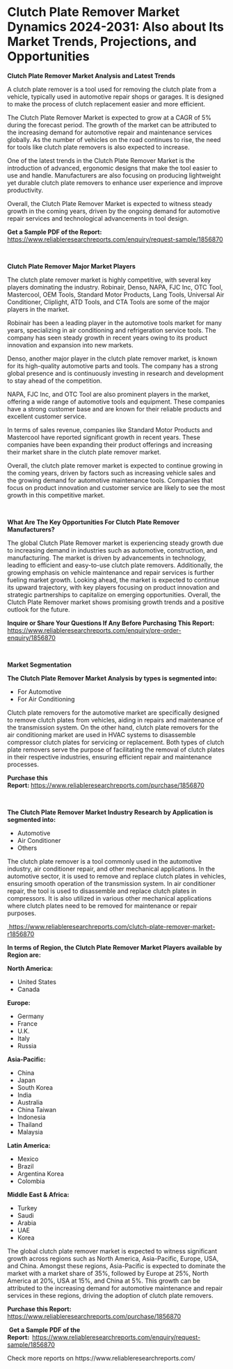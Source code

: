 <p><h1>Clutch Plate Remover Market Dynamics 2024-2031: Also about Its Market Trends, Projections, and Opportunities</h1></p><p><strong>Clutch Plate Remover Market Analysis and Latest Trends</strong></p>
<p><p>A clutch plate remover is a tool used for removing the clutch plate from a vehicle, typically used in automotive repair shops or garages. It is designed to make the process of clutch replacement easier and more efficient.</p><p>The Clutch Plate Remover Market is expected to grow at a CAGR of 5% during the forecast period. The growth of the market can be attributed to the increasing demand for automotive repair and maintenance services globally. As the number of vehicles on the road continues to rise, the need for tools like clutch plate removers is also expected to increase.</p><p>One of the latest trends in the Clutch Plate Remover Market is the introduction of advanced, ergonomic designs that make the tool easier to use and handle. Manufacturers are also focusing on producing lightweight yet durable clutch plate removers to enhance user experience and improve productivity.</p><p>Overall, the Clutch Plate Remover Market is expected to witness steady growth in the coming years, driven by the ongoing demand for automotive repair services and technological advancements in tool design.</p></p>
<p><strong>Get a Sample PDF of the Report:&nbsp;</strong> <a href="https://www.reliableresearchreports.com/enquiry/request-sample/1856870">https://www.reliableresearchreports.com/enquiry/request-sample/1856870</a></p>
<p>&nbsp;</p>
<p><strong>Clutch Plate Remover Major Market Players</strong></p>
<p><p>The clutch plate remover market is highly competitive, with several key players dominating the industry. Robinair, Denso, NAPA, FJC Inc, OTC Tool, Mastercool, OEM Tools, Standard Motor Products, Lang Tools, Universal Air Conditioner, Cliplight, ATD Tools, and CTA Tools are some of the major players in the market.</p><p>Robinair has been a leading player in the automotive tools market for many years, specializing in air conditioning and refrigeration service tools. The company has seen steady growth in recent years owing to its product innovation and expansion into new markets.</p><p>Denso, another major player in the clutch plate remover market, is known for its high-quality automotive parts and tools. The company has a strong global presence and is continuously investing in research and development to stay ahead of the competition.</p><p>NAPA, FJC Inc, and OTC Tool are also prominent players in the market, offering a wide range of automotive tools and equipment. These companies have a strong customer base and are known for their reliable products and excellent customer service.</p><p>In terms of sales revenue, companies like Standard Motor Products and Mastercool have reported significant growth in recent years. These companies have been expanding their product offerings and increasing their market share in the clutch plate remover market.</p><p>Overall, the clutch plate remover market is expected to continue growing in the coming years, driven by factors such as increasing vehicle sales and the growing demand for automotive maintenance tools. Companies that focus on product innovation and customer service are likely to see the most growth in this competitive market.</p></p>
<p>&nbsp;</p>
<p><strong>What Are The Key Opportunities For Clutch Plate Remover Manufacturers?</strong></p>
<p><p>The global Clutch Plate Remover market is experiencing steady growth due to increasing demand in industries such as automotive, construction, and manufacturing. The market is driven by advancements in technology, leading to efficient and easy-to-use clutch plate removers. Additionally, the growing emphasis on vehicle maintenance and repair services is further fueling market growth. Looking ahead, the market is expected to continue its upward trajectory, with key players focusing on product innovation and strategic partnerships to capitalize on emerging opportunities. Overall, the Clutch Plate Remover market shows promising growth trends and a positive outlook for the future.</p></p>
<p><strong>Inquire or Share Your Questions If Any Before Purchasing This Report:</strong> <a href="https://www.reliableresearchreports.com/enquiry/pre-order-enquiry/1856870">https://www.reliableresearchreports.com/enquiry/pre-order-enquiry/1856870</a></p>
<p>&nbsp;</p>
<p><strong>Market Segmentation</strong></p>
<p><strong>The Clutch Plate Remover Market Analysis by types is segmented into:</strong></p>
<p><ul><li>For Automotive</li><li>For Air Conditioning</li></ul></p>
<p><p>Clutch plate removers for the automotive market are specifically designed to remove clutch plates from vehicles, aiding in repairs and maintenance of the transmission system. On the other hand, clutch plate removers for the air conditioning market are used in HVAC systems to disassemble compressor clutch plates for servicing or replacement. Both types of clutch plate removers serve the purpose of facilitating the removal of clutch plates in their respective industries, ensuring efficient repair and maintenance processes.</p></p>
<p><strong>Purchase this Report:&nbsp;</strong><a href="https://www.reliableresearchreports.com/purchase/1856870">https://www.reliableresearchreports.com/purchase/1856870</a></p>
<p>&nbsp;</p>
<p><strong>The Clutch Plate Remover Market Industry Research by Application is segmented into:</strong></p>
<p><ul><li>Automotive</li><li>Air Conditioner</li><li>Others</li></ul></p>
<p><p>The clutch plate remover is a tool commonly used in the automotive industry, air conditioner repair, and other mechanical applications. In the automotive sector, it is used to remove and replace clutch plates in vehicles, ensuring smooth operation of the transmission system. In air conditioner repair, the tool is used to disassemble and replace clutch plates in compressors. It is also utilized in various other mechanical applications where clutch plates need to be removed for maintenance or repair purposes.</p></p>
<p><a href="https://www.reliableresearchreports.com/clutch-plate-remover-market-r1856870">&nbsp;https://www.reliableresearchreports.com/clutch-plate-remover-market-r1856870</a></p>
<p><strong>In terms of Region, the Clutch Plate Remover Market Players available by Region are:</strong></p>
<p>
    <p> <strong> North America: </strong>
        <ul>
            <li>United States</li>
            <li>Canada</li>
        </ul>
        </p> 
    <p> <strong> Europe: </strong>
        <ul>
            <li>Germany</li>
            <li>France</li>
            <li>U.K.</li>
            <li>Italy</li>
            <li>Russia</li>
        </ul>
        </p> 
    <p> <strong> Asia-Pacific: </strong>
        <ul>
            <li>China</li>
            <li>Japan</li>
            <li>South Korea</li>
            <li>India</li>
            <li>Australia</li>
            <li>China Taiwan</li>
            <li>Indonesia</li>
            <li>Thailand</li>
            <li>Malaysia</li>
        </ul>
        </p> 
    <p> <strong> Latin America: </strong>
        <ul>
            <li>Mexico</li>
            <li>Brazil</li>
            <li>Argentina Korea</li>
            <li>Colombia</li>
        </ul>
        </p> 
    <p> <strong> Middle East & Africa: </strong>
        <ul>
            <li>Turkey</li>
            <li>Saudi</li>
            <li>Arabia</li>
            <li>UAE</li>
            <li>Korea</li>
        </ul>
    </p>
    </p>
<p><p>The global clutch plate remover market is expected to witness significant growth across regions such as North America, Asia-Pacific, Europe, USA, and China. Amongst these regions, Asia-Pacific is expected to dominate the market with a market share of 35%, followed by Europe at 25%, North America at 20%, USA at 15%, and China at 5%. This growth can be attributed to the increasing demand for automotive maintenance and repair services in these regions, driving the adoption of clutch plate removers.</p></p>
<p><strong>Purchase this Report: </strong><a href="https://www.reliableresearchreports.com/purchase/1856870">https://www.reliableresearchreports.com/purchase/1856870</a></p>
<p>&nbsp;<strong>Get a Sample PDF of the Report:&nbsp;&nbsp;</strong><a href="https://www.reliableresearchreports.com/enquiry/request-sample/1856870">https://www.reliableresearchreports.com/enquiry/request-sample/1856870</a></p>
<p><strong></strong></p>
<p>Check more reports on https://www.reliableresearchreports.com/</p>